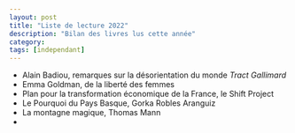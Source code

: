 ```yaml
---
layout: post
title: "Liste de lecture 2022"
description: "Bilan des livres lus cette année"
category: 
tags: [independant]
---
```


* Alain Badiou, remarques sur la désorientation du monde *Tract Gallimard*
* Emma Goldman, de la liberté des femmes
* Plan pour la transformation économique de la France, le Shift Project
* Le Pourquoi du Pays Basque, Gorka Robles Aranguiz
* La montagne magique, Thomas Mann
* 
